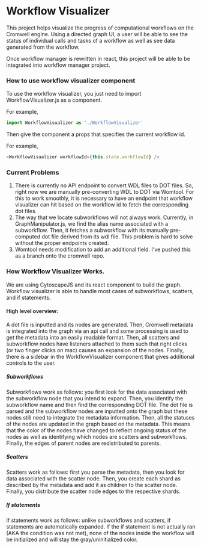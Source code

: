 # Workflow Visualizer

This project helps visualize the progress of computational workflows on the Cromwell engine. Using a directed graph UI, a user will be able to see the status of individual calls and tasks of a workflow as well as see data generated from the workflow.

Once workflow manager is rewritten in react, this project will be able to be integrated into workflow manager project.

### How to use workflow visualizer component

To use the workflow visualizer, you just need to import WorkflowVisualizer.js as a component.

For example,

```javascript
import WorkflowVisualizer as './WorkflowVisualizer'
```

Then give the component a props that specifies the current workflow id.

For example,

```javascript
<WorkflowVisualizer workflowId={this.state.workflowId} />
```

### Current Problems

1. There is currently no API endpoint to convert WDL files to DOT files. So, right now we are manually pre-converting WDL to DOT via Womtool. For this to work smoothly, it is necessary to have an endpoint that workflow visualizer can hit based on the workflow id to fetch the corresponding dot files.
2. The way that we locate subworkflows will not always work. Currently, in GraphManipulator.js, we find the alias name associated with a subworkflow. Then, it fetches a subworkflow with its manually pre-computed dot file derived from its wdl file. This problem is hard to solve without the proper endpoints created.
3. Womtool needs modification to add an additional field. I've pushed this as a branch onto the cromwell repo.

### How Workflow Visualizer Works.

We are using CytoscapeJS and its react component to build the graph. Workflow visualizer is able to handle most cases of subworkflows, scatters, and if statements.

#### High level overview:

A dot file is inputted and its nodes are generated. Then, Cromwell metadata is integrated into the graph via an api call and some processing is used to get the metadata into an easily readable format. Then, all scatters and subworkflow nodes have listeners attached to them such that right clicks (or two finger clicks on mac) causes an expansion of the nodes. Finally, there is a sidebar in the WorkflowVisualizer component that gives additional controls to the user.

##### Subworkflows

Subworkflows work as follows: you first look for the data associated with the subworkflow node that you intend to expand. Then, you identify the subworkflow name and then find the corresponding DOT file. The dot file is parsed and the subworkflow nodes are inputted onto the graph but these nodes still need to integrate the metadata information. Then, all the statuses of the nodes are updated in the graph based on the metadata. This means that the color of the nodes have changed to reflect ongoing status of the nodes as well as identifying which nodes are scatters and subworkflows. Finally, the edges of parent nodes are redistributed to parents.

##### Scatters

Scatters work as follows: first you parse the metadata, then you look for data associated with the scatter node. Then, you create each shard as described by the metadata and add it as children to the scatter node. Finally, you distribute the scatter node edges to the respective shards.

##### If statements

If statements work as follows: unlike subworkflows and scatters, if statements are automatically expanded. If the if statement is not actually ran (AKA the condition was not met), none of the nodes inside the workflow will be initialized and will stay the gray/uninitialized color.
